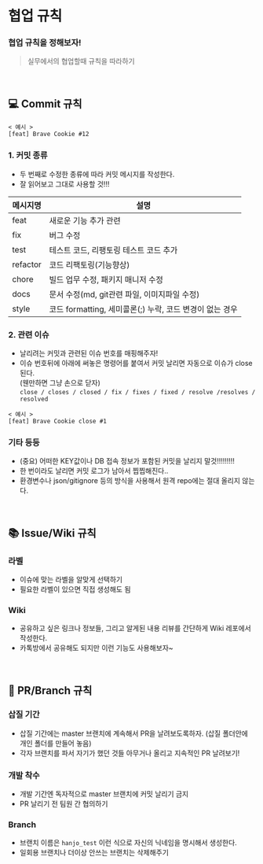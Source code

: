 # 협업 규칙

### 협업 규칙을 정해보자!
> 실무에서의 협업할때 규칙을 따라하기

<br>

## 💻 Commit 규칙

```
< 예시 >
[feat] Brave Cookie #12
```

### 1. 커밋 종류

- 두 번째로 수정한 종류에 따라 커밋 메시지를 작성한다.
- 잘 읽어보고 그대로 사용할 것!!!

|메시지명|설명|
|---|---|
|feat|새로운 기능 추가 관련|
|fix|버그 수정|
|test|테스트 코드, 리팽토링 테스트 코드 추가|
|refactor|코드 리팩토링(기능향상)|
|chore|빌드 업무 수정, 패키지 매니저 수정|
|docs|문서 수정(md, git관련 파일, 이미지파일 수정)|
|style|코드 formatting, 세미콜론(;) 누락, 코드 변경이 없는 경우|

### 2. 관련 이슈

- 날리려는 커밋과 관련된 이슈 번호를 매핑해주자!
- 이슈 번호뒤에 아래에 써놓은 명령어를 붙여서 커밋 날리면 자동으로 이슈가 close 된다.   
(웬만하면 그냥 손으로 닫자)   
`close / closes / closed / fix / fixes / fixed / resolve /resolves / resolved`
```
< 예시 >
[feat] Brave Cookie close #1
```

### 기타 등등

- (중요) 어떠한 KEY값이나 DB 접속 정보가 포함된 커밋을 날리지 말것!!!!!!!!!
- 한 번이라도 날리면 커밋 로그가 남아서 찝찝해진다..
- 환경변수나 json/gitignore 등의 방식을 사용해서 원격 repo에는 절대 올리지 않는다.

<br>

## 📚 Issue/Wiki 규칙

### 라벨

- 이슈에 맞는 라벨을 알맞게 선택하기
- 필요한 라벨이 있으면 직접 생성해도 됨

### Wiki

- 공유하고 싶은 링크나 정보들, 그리고 알게된 내용 리뷰를 간단하게 Wiki 레포에서 작성한다.
- 카톡방에서 공유해도 되지만 이런 기능도 사용해보자~

<br>

## 🌳 PR/Branch 규칙

### 삽질 기간

- 삽질 기간에는 master 브랜치에 계속해서 PR을 날려보도록하자. (삽질 폴더안에 개인 폴더를 만들어 놓음)
- 각자 브랜치를 파서 자기가 했던 것들 아무거나 올리고 지속적인 PR 날려보기!

### 개발 착수

- 개발 기간엔 독자적으로 master 브랜치에 커밋 날리기 금지
- PR 날리기 전 팀원 간 협의하기

### Branch

- 브랜치 이름은 `hanjo_test` 이런 식으로 자신의 닉네임을 명시해서 생성한다.
- 일회용 브랜치나 더이상 안쓰는 브랜치는 삭제해주기
